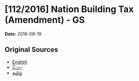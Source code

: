 # [112/2016] Nation Building Tax (Amendment) - GS

**Date:** 2016-08-19

## Original Sources

- [English](https://documents.gov.lk/view/bills/2016/8/112-2016_E.pdf)
- [සිංහල](https://documents.gov.lk/view/bills/2016/8/112-2016_S.pdf)
- [தமிழ்](https://documents.gov.lk/view/bills/2016/8/112-2016_T.pdf)
